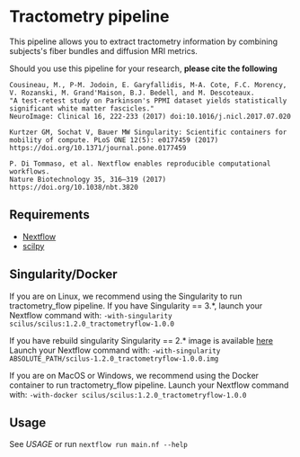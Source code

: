 Tractometry pipeline
====================

This pipeline allows you to extract tractometry information by combining
subjects's fiber bundles and diffusion MRI metrics.

Should you use this pipeline for your research, **please cite the following**

```
Cousineau, M., P-M. Jodoin, E. Garyfallidis, M-A. Cote, F.C. Morency, V. Rozanski, M. Grand'Maison, B.J. Bedell, and M. Descoteaux.
"A test-retest study on Parkinson's PPMI dataset yields statistically significant white matter fascicles."
NeuroImage: Clinical 16, 222-233 (2017) doi:10.1016/j.nicl.2017.07.020

Kurtzer GM, Sochat V, Bauer MW Singularity: Scientific containers for
mobility of compute. PLoS ONE 12(5): e0177459 (2017)
https://doi.org/10.1371/journal.pone.0177459

P. Di Tommaso, et al. Nextflow enables reproducible computational workflows.
Nature Biotechnology 35, 316–319 (2017) https://doi.org/10.1038/nbt.3820
```

Requirements
------------

- [Nextflow](https://www.nextflow.io)
- [scilpy](https://github.com/scilus/scilpy)

Singularity/Docker
-----------
If you are on Linux, we recommend using the Singularity to run tractometry_flow pipeline.
If you have Singularity == 3.*, launch your Nextflow command with:
`-with-singularity scilus/scilus:1.2.0_tractometryflow-1.0.0`

If you have rebuild singularity Singularity == 2.* image is available [here](http://scil.dinf.usherbrooke.ca/en/containers_list/scilus-1.2.0_tractometryflow-1.0.0.img)
Launch your Nextflow command with: `-with-singularity ABSOLUTE_PATH/scilus-1.2.0_tractometryflow-1.0.0.img`

If you are on MacOS or Windows, we recommend using the Docker container to run tractometry_flow pipeline.
Launch your Nextflow command with:
`-with-docker scilus/scilus:1.2.0_tractometryflow-1.0.0`

Usage
-----

See *USAGE* or run `nextflow run main.nf --help`
